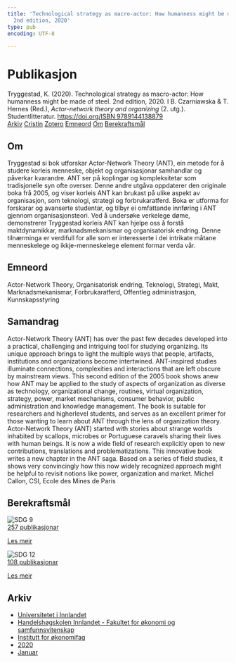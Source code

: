 ```yaml
---
title: 'Technological strategy as macro-actor: How humanness might be made of steel.
  2nd edition, 2020'
type: pub
encoding: UTF-8

---
```

<h1>Publikasjon</h1>
<article id="csl-bib-container-NUBFMXJZ" class="csl-bib-container">
  <div class="csl-bib-body"> <div class="csl-entry">Tryggestad, K. (2020). Technological strategy as macro-actor: How humanness might be made of steel. 2nd edition, 2020. I B. Czarniawska &#38; T. Hernes (Red.), <i>Actor-network theory and organizing</i> (2. utg.). Studentlitteratur. <a href="https://doi.org/ISBN 9789144138879">https://doi.org/ISBN 9789144138879</a></div> </div>
  <div class="csl-bib-buttons">
    <a href="#taxonomy-article-NUBFMXJZ" alt="archive" class="csl-bib-button">Arkiv</a>
    <a href="https://app.cristin.no/results/show.jsf?id=1788587" alt="Cristin" class="csl-bib-button">Cristin</a>
    <a href="http://zotero.org/groups/5881554/items/NUBFMXJZ" alt="Zotero" class="csl-bib-button">Zotero</a>
    <a href="#keywords-article-NUBFMXJZ" alt="keywords" class="csl-bib-button">Emneord</a>
    <a href="#about-article-NUBFMXJZ" alt="about_pub" class="csl-bib-button">Om</a>
    <a href="#sdg-article-NUBFMXJZ" alt="sdg" class="csl-bib-button">Berekraftsmål</a>
  </div>
  <div id="csl-bib-meta-container-NUBFMXJZ"></div>
</article>
<div id="csl-bib-meta-NUBFMXJZ" class="csl-bib-meta">
  <article id="about-article-NUBFMXJZ" class="about_pub-article">
    <h1>Om</h1>
    Tryggestad si bok utforskar Actor-Network Theory (ANT), ein metode for å studere korleis menneske, objekt og organisasjonar samhandlar og påverkar kvarandre. ANT ser på koplingar og kompleksitetar som tradisjonelle syn ofte overser. Denne andre utgåva oppdaterer den originale boka frå 2005, og viser korleis ANT kan brukast på ulike aspekt av organisasjon, som teknologi, strategi og forbrukaratferd. Boka er utforma for forskarar og avanserte studentar, og tilbyr ei omfattande innføring i ANT gjennom organisasjonsteori. Ved å undersøke verkelege døme, demonstrerer Tryggestad korleis ANT kan hjelpe oss å forstå maktdynamikkar, marknadsmekanismar og organisatorisk endring. Denne tilnærminga er verdifull for alle som er interesserte i dei intrikate måtane menneskelege og ikkje-menneskelege element formar verda vår.
  </article>
  <article id="keywords-article-NUBFMXJZ" class="keywords-article">
    <h1>Emneord</h1>
    Actor-Network Theory, Organisatorisk endring, Teknologi, Strategi, Makt, Marknadsmekanismar, Forbrukaratferd, Offentleg administrasjon, Kunnskapsstyring
  </article>
  <article id="abstract-article-NUBFMXJZ" class="abstract-article">
    <h1>Samandrag</h1>
    Actor-Network Theory (ANT) has over the past few decades developed into a practical, challenging and intriguing tool for studying organizing. Its unique approach brings to light the multiple ways that people, artifacts, institutions and organizations become intertwined. ANT-inspired studies illuminate connections, complexities and interactions that are left obscure by mainstream views. This second edition of the 2005 book shows anew how ANT may be applied to the study of aspects of organization as diverse as technology, organizational change, routines, virtual organization, strategy, power, market mechanisms, consumer behavior, public administration and knowledge management. The book is suitable for researchers and higherlevel students, and serves as an excellent primer for those wanting to learn about ANT through the lens of organization theory. Actor-Network Theory (ANT) started with stories about strange worlds inhabited by scallops, microbes or Portuguese caravels sharing their lives with human beings. It is now a wide field of research explicitly open to new contributions, translations and problematizations. This innovative book writes a new chapter in the ANT saga. Based on a series of field studies, it shows very convincingly how this now widely recognized approach might be helpful to revisit notions like power, organization and market. Michel Callon, CSI, Ecole des Mines de Paris
  </article>
  <article id="sdg-article-NUBFMXJZ" class="sdg-article">
    <h1>Berekraftsmål</h1>
    <div class="sdg-container"><div id="sdg9" class="sdg">
        <img src="{{< params subfolder >}}images/sdg/sdg09_nn.png" class="image" alt="SDG 9">
        <div class="sdg-overlay">
          <a href="/nn/archive/?key=?sdg=9#archive" class="sdg-publication-count"><span>257</span> publikasjonar</a>
          <p><a href="https://fn.no/om-fn/fns-baerekraftsmaal/industri-innovasjon-og-infrastruktur?lang=nno-NO" class="sdg-read-more">Les meir</a></p>
        </div>
      </div> <div id="sdg12" class="sdg">
        <img src="{{< params subfolder >}}images/sdg/sdg12_nn.png" class="image" alt="SDG 12">
        <div class="sdg-overlay">
          <a href="/nn/archive/?key=?sdg=12#archive" class="sdg-publication-count"><span>108</span> publikasjonar</a>
          <p><a href="https://fn.no/om-fn/fns-baerekraftsmaal/ansvarlig-forbruk-og-produksjon?lang=nno-NO" class="sdg-read-more">Les meir</a></p>
        </div>
      </div></div>
  </article>
  <article id="taxonomy-article-NUBFMXJZ" class="taxonomy-article">
    <h1>Arkiv</h1>
    <ul>
      <li>
        <a href="/nn/archive/?key=3DCRN523">Universitetet i Innlandet</a>
      </li>
      <li>
        <a href="/nn/archive/?key=DU8Q9LN9">Handelshøgskolen Innlandet - Fakultet for økonomi og samfunnsvitenskap</a>
      </li>
      <li>
        <a href="/nn/archive/?key=3IQA89I8">Institutt for økonomifag</a>
      </li>
      <li>
        <a href="/nn/archive/?key=TI88EFV9">2020</a>
      </li>
      <li>
        <a href="/nn/archive/?key=V7LLBWK5">Januar</a>
      </li>
    </ul>
  </article>
</div>
